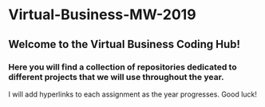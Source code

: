 # Virtual-Business-MW-2019

## Welcome to the Virtual Business Coding Hub!

### Here you will find a collection of repositories dedicated to different projects that we will use throughout the year. 

I will add hyperlinks to each assignment as the year progresses. Good luck!
